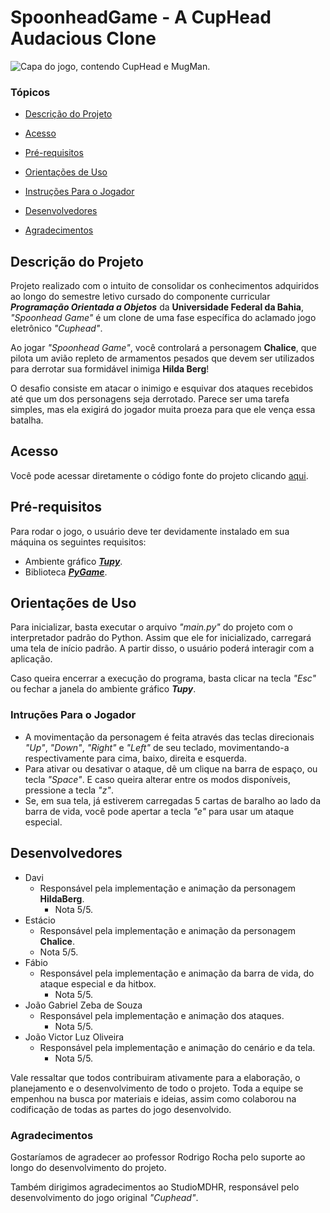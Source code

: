 # SpoonheadGame - A CupHead Audacious Clone
![Capa do jogo, contendo CupHead e MugMan.](https://github.com/DvAzevedo/Spoonhead_POO/assets/112660735/74342e66-21a9-4776-934f-ba7bd9848d1a)

### Tópicos

* [Descrição do Projeto](#descrição-do-projeto)

* [Acesso](#acesso-e-download)

* [Pré-requisitos](#pré-requisitos)

* [Orientações de Uso](#orientações-de-uso)

* [Instruções Para o Jogador](#instruções-para-o-jogador)

* [Desenvolvedores](#desenvolvedores)

* [Agradecimentos](#agradecimentos)

## Descrição do Projeto
Projeto realizado com o intuito de consolidar os conhecimentos adquiridos ao longo do semestre letivo cursado do componente curricular ***Programação Orientada a Objetos*** da **Universidade Federal da Bahia**, _"Spoonhead Game"_ é um clone de uma fase específica do aclamado jogo eletrônico _"Cuphead"_.

Ao jogar _"Spoonhead Game"_, você controlará a personagem **Chalice**, que pilota um avião repleto de armamentos pesados que devem ser utilizados para derrotar sua formidável inimiga **Hilda Berg**!

O desafio consiste em atacar o inimigo e esquivar dos ataques recebidos até que um dos personagens seja derrotado. Parece ser uma tarefa simples, mas ela exigirá do jogador muita proeza para que ele vença essa batalha.

## Acesso
Você pode acessar diretamente o código fonte do projeto clicando [aqui](https://github.com/DvAzevedo/Spoonhead_POO.git).

## Pré-requisitos
Para rodar o jogo, o usuário deve ter devidamente instalado em sua máquina os seguintes requisitos:

- Ambiente gráfico [***Tupy***](https://github.com/rodrigorgs/tupy.git).
- Biblioteca [***PyGame***](https://github.com/pygame/pygame.git).

## Orientações de Uso
Para inicializar, basta executar o arquivo _"main.py"_ do projeto com o interpretador padrão do Python. Assim que ele for inicializado, carregará uma tela de início padrão. A partir disso, o usuário poderá interagir com a aplicação.

Caso queira encerrar a execução do programa, basta clicar na tecla _"Esc"_ ou fechar a janela do ambiente gráfico ***Tupy***.

### Intruções Para o Jogador
- A movimentação da personagem é feita através das teclas direcionais _"Up"_, _"Down"_, _"Right"_ e _"Left"_ de seu teclado, movimentando-a respectivamente para cima, baixo, direita e esquerda.
- Para ativar ou desativar o ataque, dê um clique na barra de espaço, ou tecla _"Space"_. E caso queira alterar entre os modos disponíveis, pressione a tecla _"z"_.
- Se, em sua tela, já estiverem carregadas 5 cartas de baralho ao lado da barra de vida, você pode apertar a tecla _"e"_ para usar um ataque especial.

## Desenvolvedores
- Davi
  - Responsável pela implementação e animação da personagem **HildaBerg**.
    - Nota 5/5.
- Estácio
  -  Responsável pela implementação e animação da personagem **Chalice**.
    - Nota 5/5.
- Fábio
  - Responsável pela implementação e animação da barra de vida, do ataque especial e da hitbox.
    - Nota 5/5.
- João Gabriel Zeba de Souza
  - Responsável pela implementação e animação dos ataques.
    - Nota 5/5.
- João Victor Luz Oliveira
  - Responsável pela implementação e animação do cenário e da tela.
    - Nota 5/5.

Vale ressaltar que todos contribuiram ativamente para a elaboração, o planejamento e o desenvolvimento de todo o projeto. Toda a equipe se empenhou na busca por materiais e ideias, assim como colaborou na codificação de todas as partes do jogo desenvolvido.

### Agradecimentos

Gostaríamos de agradecer ao professor Rodrigo Rocha pelo suporte ao longo do desenvolvimento do projeto.

Também dirigimos agradecimentos ao StudioMDHR, responsável pelo desenvolvimento do jogo original _"Cuphead"_.